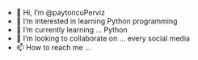 - 👋 Hi, I’m @paytoncuPerviz
- 👀 I’m interested in learning Python programming
- 🌱 I’m currently learning ... Python
- 💞️ I’m looking to collaborate on ... every social media
- 📫 How to reach me ...
<!---
paytoncuPerviz/paytoncuPerviz is a ✨ special ✨ repository because its `README.md` (this file) appears on your GitHub profile.
You can click the Preview link to take a look at your changes.
--->
